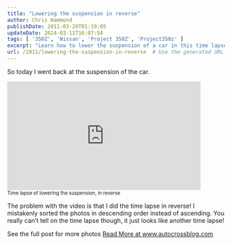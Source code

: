 ```yaml
---
title: "Lowering the suspension in reverse"
author: Chris Hammond
publishDate: 2011-03-28T01:19:05
updateDate: 2024-03-11T16:07:54
tags: [ '350Z', 'Nissan', 'Project 350Z', 'Project350z' ]
excerpt: "Learn how to lower the suspension of a car in this time lapse video, even though it was accidentally done in reverse! Check out more photos on www.autocrossblog.com."
url: /2011/lowering-the-suspension-in-reverse  # Use the generated URL with year
---
```

<p>So today I went back at the suspension of the car.   <div style="padding-bottom: 0px; margin: 0px; padding-left: 0px; padding-right: 0px; display: inline; float: none; padding-top: 0px" id="scid:5737277B-5D6D-4f48-ABFC-DD9C333F4C5D:27f760f4-e264-409c-bf6f-d8050b9351d7" class="wlWriterEditableSmartContent"><embed src="https://www.youtube.com/v/l5VsNjtZXKE?hd=1" type="application/x-shockwave-flash" wmode="transparent" width="448" height="252"></embed><div style="width:448px;clear:both;font-size:.8em">Time lapse of lowering the suspension, in reverse</div></div> </p>  <p>The problem with the video is that I did the time lapse in reverse! I mistakenly sorted the photos in descending order instead of ascending. You really can’t tell on the time lapse though, it just looks like another time lapse!</p>  See the full post for more photos <a href="https://www.autocrossblog.com/lowering-the-suspension-in-reverse">Read More at www.autocrossblog.com</a>


